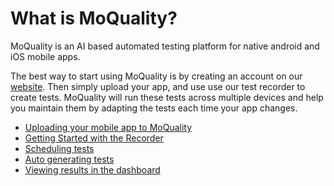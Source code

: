 # What is MoQuality?

MoQuality is an AI based automated testing platform for native android and iOS mobile apps. 

The best way to start using MoQuality is by creating an account on our [website](https://app.moquality.com). Then simply upload your app, and use use our test recorder to create tests. MoQuality will run these tests across multiple devices and help you maintain them by adapting the tests each time your app changes.

* [Uploading your mobile app to MoQuality](getting-started/upload-app)
* [Getting Started with the Recorder](recorder)
* [Scheduling tests](getting-started/scheduling-tests)
* [Auto generating tests](getting-started/auto-test)
* [Viewing results in the dashboard](getting-started/view-results)
